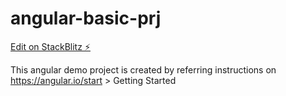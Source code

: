 # angular-basic-prj

[Edit on StackBlitz ⚡️](https://stackblitz.com/edit/angular-basic-prj)

This angular demo project is created by referring instructions on https://angular.io/start > Getting Started